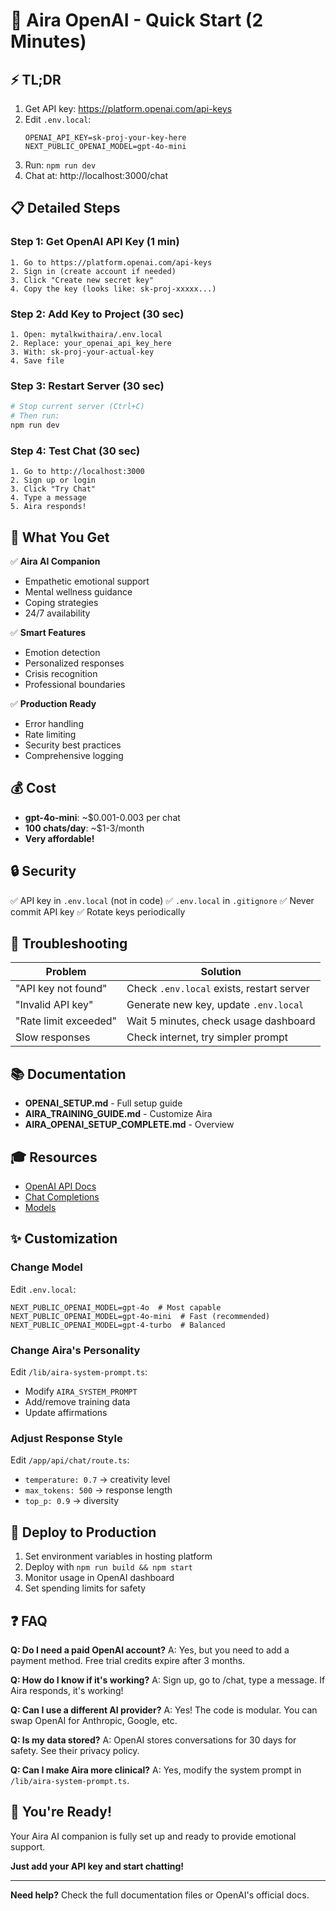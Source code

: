 # 🚀 Aira OpenAI - Quick Start (2 Minutes)

## ⚡ TL;DR

1. Get API key: https://platform.openai.com/api-keys
2. Edit `.env.local`:
   ```
   OPENAI_API_KEY=sk-proj-your-key-here
   NEXT_PUBLIC_OPENAI_MODEL=gpt-4o-mini
   ```
3. Run: `npm run dev`
4. Chat at: http://localhost:3000/chat

## 📋 Detailed Steps

### Step 1: Get OpenAI API Key (1 min)
```
1. Go to https://platform.openai.com/api-keys
2. Sign in (create account if needed)
3. Click "Create new secret key"
4. Copy the key (looks like: sk-proj-xxxxx...)
```

### Step 2: Add Key to Project (30 sec)
```
1. Open: mytalkwithaira/.env.local
2. Replace: your_openai_api_key_here
3. With: sk-proj-your-actual-key
4. Save file
```

### Step 3: Restart Server (30 sec)
```bash
# Stop current server (Ctrl+C)
# Then run:
npm run dev
```

### Step 4: Test Chat (30 sec)
```
1. Go to http://localhost:3000
2. Sign up or login
3. Click "Try Chat"
4. Type a message
5. Aira responds!
```

## 🎯 What You Get

✅ **Aira AI Companion**
- Empathetic emotional support
- Mental wellness guidance
- Coping strategies
- 24/7 availability

✅ **Smart Features**
- Emotion detection
- Personalized responses
- Crisis recognition
- Professional boundaries

✅ **Production Ready**
- Error handling
- Rate limiting
- Security best practices
- Comprehensive logging

## 💰 Cost

- **gpt-4o-mini**: ~$0.001-0.003 per chat
- **100 chats/day**: ~$1-3/month
- **Very affordable!**

## 🔒 Security

✅ API key in `.env.local` (not in code)
✅ `.env.local` in `.gitignore`
✅ Never commit API key
✅ Rotate keys periodically

## 🐛 Troubleshooting

| Problem | Solution |
|---------|----------|
| "API key not found" | Check `.env.local` exists, restart server |
| "Invalid API key" | Generate new key, update `.env.local` |
| "Rate limit exceeded" | Wait 5 minutes, check usage dashboard |
| Slow responses | Check internet, try simpler prompt |

## 📚 Documentation

- **OPENAI_SETUP.md** - Full setup guide
- **AIRA_TRAINING_GUIDE.md** - Customize Aira
- **AIRA_OPENAI_SETUP_COMPLETE.md** - Overview

## 🎓 Resources

- [OpenAI API Docs](https://platform.openai.com/docs)
- [Chat Completions](https://platform.openai.com/docs/guides/chat-completions)
- [Models](https://platform.openai.com/docs/models)

## ✨ Customization

### Change Model
Edit `.env.local`:
```
NEXT_PUBLIC_OPENAI_MODEL=gpt-4o  # Most capable
NEXT_PUBLIC_OPENAI_MODEL=gpt-4o-mini  # Fast (recommended)
NEXT_PUBLIC_OPENAI_MODEL=gpt-4-turbo  # Balanced
```

### Change Aira's Personality
Edit `/lib/aira-system-prompt.ts`:
- Modify `AIRA_SYSTEM_PROMPT`
- Add/remove training data
- Update affirmations

### Adjust Response Style
Edit `/app/api/chat/route.ts`:
- `temperature: 0.7` → creativity level
- `max_tokens: 500` → response length
- `top_p: 0.9` → diversity

## 🚀 Deploy to Production

1. Set environment variables in hosting platform
2. Deploy with `npm run build && npm start`
3. Monitor usage in OpenAI dashboard
4. Set spending limits for safety

## ❓ FAQ

**Q: Do I need a paid OpenAI account?**
A: Yes, but you need to add a payment method. Free trial credits expire after 3 months.

**Q: How do I know if it's working?**
A: Sign up, go to /chat, type a message. If Aira responds, it's working!

**Q: Can I use a different AI provider?**
A: Yes! The code is modular. You can swap OpenAI for Anthropic, Google, etc.

**Q: Is my data stored?**
A: OpenAI stores conversations for 30 days for safety. See their privacy policy.

**Q: Can I make Aira more clinical?**
A: Yes, modify the system prompt in `/lib/aira-system-prompt.ts`.

## 🎉 You're Ready!

Your Aira AI companion is fully set up and ready to provide emotional support.

**Just add your API key and start chatting!**

---

**Need help?** Check the full documentation files or OpenAI's official docs.

